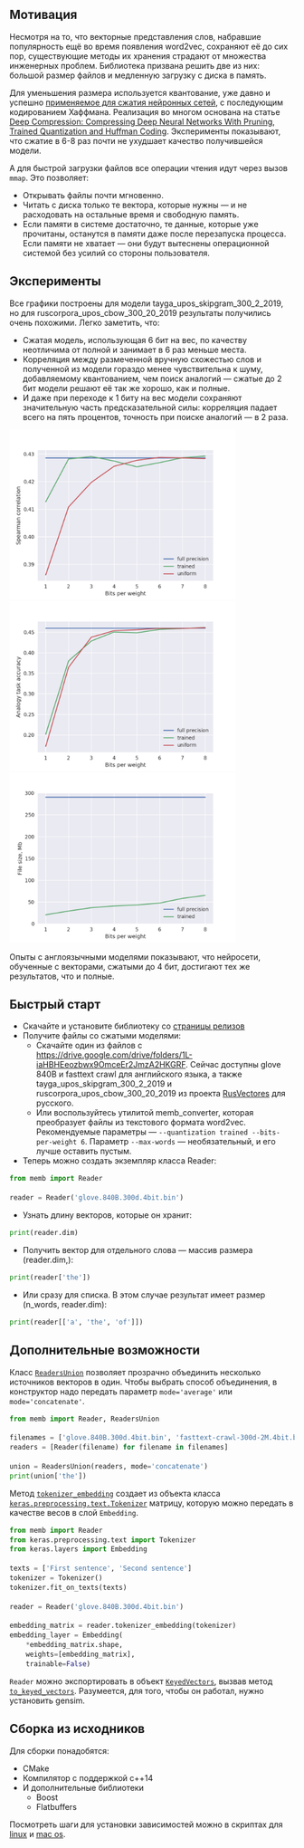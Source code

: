 ## Мотивация
Несмотря на то, что векторные представления слов, набравшие популярность ещё во время появления word2vec,
сохраняют её до сих пор, существующие методы их хранения страдают от множества инженерных проблем.
Библиотека призвана решить две из них: большой размер файлов и медленную загрузку с диска в память.

Для уменьшения размера используется квантование, уже давно и успешно
[применяемое для сжатия нейронных сетей](https://www.tensorflow.org/performance/quantization),
с последующим кодированием Хаффмана. Реализация во многом основана на статье
[Deep Compression: Compressing Deep Neural Networks With Pruning, Trained Quantization and Huffman Coding](
https://arxiv.org/pdf/1510.00149.pdf). Эксперименты показывают, что сжатие в 6-8 раз почти не ухудшает качество
получившейся модели.

А для быстрой загрузки файлов все операции чтения идут через вызов `mmap`. Это позволяет:
* Открывать файлы почти мгновенно.
* Читать с диска только те вектора, которые нужны — и не расходовать на остальные время и свободную память.
* Если памяти в системе достаточно, те данные, которые уже прочитаны, останутся в памяти даже после перезапуска процесса.
Если памяти не хватает — они будут вытеснены операционной системой без усилий со стороны пользователя.

## Эксперименты
Все графики построены для модели tayga_upos_skipgram_300_2_2019, но  для ruscorpora_upos_cbow_300_20_2019 результаты получились
очень похожими. Легко заметить, что:
* Сжатая модель, использующая 6 бит на вес, по качеству неотличима от полной и занимает в 6 раз меньше места.
* Корреляция между размеченной вручную схожестью слов и полученной из модели гораздо менее чувствительна к шуму,
добавляемому квантованием, чем поиск аналогий — сжатые до 2 бит модели решают её так же хорошо, как и полные.
* И даже при переходе к 1 биту на вес модели сохраняют значительную часть предсказательной силы: корреляция падает всего
на пять процентов, точность при поиске аналогий — в 2 раза.
<p float="left">
  <img src="https://github.com/thousandvoices/memb/raw/add_readme/docs/images/spearman.png" alt="spearman" width="400" />
  <img src="https://github.com/thousandvoices/memb/raw/add_readme/docs/images/analogy.png" alt="analogy" width="400" />
  <img src="https://github.com/thousandvoices/memb/raw/add_readme/docs/images/sizes.png" alt="size" width="400" />
</p>

Опыты с англоязычными моделями показывают, что нейросети, обученные с векторами, сжатыми до 4 бит, достигают
тех же результатов, что и полные.

## Быстрый старт
* Скачайте и установите библиотеку со [страницы релизов](https://github.com/thousandvoices/memb/releases)
* Получите файлы со сжатыми моделями:
  * Скачайте один из файлов с https://drive.google.com/drive/folders/1L-iaHBHEeozbwx9OmceEr2JmzA2HKGRF. Сейчас доступны
  glove 840B и fasttext crawl для английского языка, а также tayga_upos_skipgram_300_2_2019 и ruscorpora_upos_cbow_300_20_2019
  из проекта [RusVectores](https://rusvectores.org/ru/models/) для русского.
  * Или воспользуйтесь утилитой memb_converter, которая преобразует файлы из текстового формата word2vec.
  Рекомендуемые параметры — `--quantization trained --bits-per-weight 6`. Параметр `--max-words` — необязательный,
  и его лучше оставить пустым.
* Теперь можно создать экземпляр класса Reader:
```python
from memb import Reader

reader = Reader('glove.840B.300d.4bit.bin')
```
  * Узнать длину векторов, которые он хранит:
```python
print(reader.dim)
```
  * Получить вектор для отдельного слова — массив размера (reader.dim,):
```python
print(reader['the'])
```
  * Или сразу для списка. В этом случае результат имеет размер (n_words, reader.dim):
```python
print(reader[['a', 'the', 'of']])
```

## Дополнительные возможности
Класс [`ReadersUnion`](https://github.com/thousandvoices/memb/blob/master/python/memb/readers_union.py#L41)
позволяет прозрачно объединить несколько источников векторов в один. Чтобы выбрать способ объединения, в конструктор надо
передать параметр `mode='average'` или `mode='concatenate'`.
```python
from memb import Reader, ReadersUnion

filenames = ['glove.840B.300d.4bit.bin', 'fasttext-crawl-300d-2M.4bit.bin']
readers = [Reader(filename) for filename in filenames]

union = ReadersUnion(readers, mode='concatenate')
print(union['the'])
```

Метод [`tokenizer_embedding`](https://github.com/thousandvoices/memb/blob/master/python/memb/reader.py#L61)
создает из объекта класса [`keras.preprocessing.text.Tokenizer`](https://keras.io/preprocessing/text/) матрицу,
которую можно передать в качестве весов в слой `Embedding`.
```python
from memb import Reader
from keras.preprocessing.text import Tokenizer
from keras.layers import Embedding

texts = ['First sentence', 'Second sentence']
tokenizer = Tokenizer()
tokenizer.fit_on_texts(texts)

reader = Reader('glove.840B.300d.4bit.bin')

embedding_matrix = reader.tokenizer_embedding(tokenizer)
embedding_layer = Embedding(
    *embedding_matrix.shape,
    weights=[embedding_matrix],
    trainable=False)
```

`Reader` можно экспортировать в объект [`KeyedVectors`](https://radimrehurek.com/gensim/models/keyedvectors.html),
вызвав метод [`to_keyed_vectors`](https://github.com/thousandvoices/memb/blob/master/python/memb/reader.py#L14).
Разумеется, для того, чтобы он работал, нужно установить gensim.

## Сборка из исходников
Для сборки понадобятся:
* CMake
* Компилятор с поддержкой c++14
* И дополнительные библиотеки
  * Boost
  * Flatbuffers

Посмотреть шаги для установки зависимостей можно в скриптах для
[linux](https://github.com/thousandvoices/memb/blob/master/tools/development_image/install_deps_linux.sh) и
[mac os](https://github.com/thousandvoices/memb/blob/master/tools/development_image/install_deps_darwin.sh).
